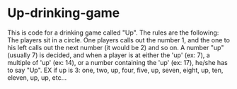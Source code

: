 # Up-drinking-game
This is code for a drinking game called "Up". The rules are the following: The players sit in a circle. One players calls out the number 1, and the one to his left calls out the next number (it would be 2) and so on. A number "up" (usually 7) is decided, and when a player is at either the 'up' (ex: 7), a multiple of 'up' (ex: 14), or a number containing the 'up' (ex: 17), he/she has to say "Up". EX if up is 3: one, two, up, four, five, up, seven, eight, up, ten, eleven, up, up, etc...
